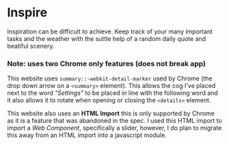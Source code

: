 # Inspire

Inspiration can be difficult to achieve. Keep track of your many important tasks and the weather with the suttle help of a random daily quote and beatiful scenery.   


### Note: uses two Chrome only features (does not break app)

This website uses `summary::-webkit-detail-marker` used by Chrome (the drop down arrow on a `<summary>` element). This allows the cog I've placed next to the word _"Settings"_ to be placed in line with the following word and it also allows it to rotate when opening or closing the `<details>` element.

This website also uses an **HTML Import** this is only supported by Chrome as it is a feature that was abandoned in the spec. I used this HTML import to import a _Web Component_, specifically a slider, however, I do plan to migrate this away from an HTML import into a javascript module.
